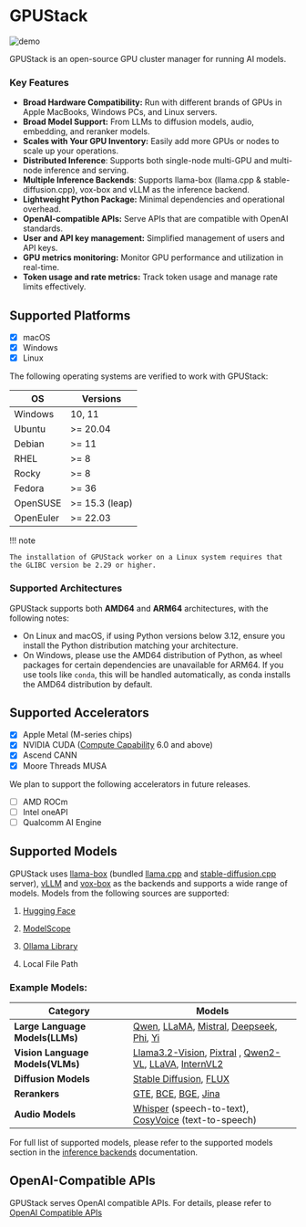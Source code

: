# GPUStack

![demo](assets/gpustack-demo.gif)

GPUStack is an open-source GPU cluster manager for running AI models.

### Key Features

- **Broad Hardware Compatibility:** Run with different brands of GPUs in Apple MacBooks, Windows PCs, and Linux servers.
- **Broad Model Support:** From LLMs to diffusion models, audio, embedding, and reranker models.
- **Scales with Your GPU Inventory:** Easily add more GPUs or nodes to scale up your operations.
- **Distributed Inference**: Supports both single-node multi-GPU and multi-node inference and serving.
- **Multiple Inference Backends**: Supports llama-box (llama.cpp & stable-diffusion.cpp), vox-box and vLLM as the inference backend.
- **Lightweight Python Package:** Minimal dependencies and operational overhead.
- **OpenAI-compatible APIs:** Serve APIs that are compatible with OpenAI standards.
- **User and API key management:** Simplified management of users and API keys.
- **GPU metrics monitoring:** Monitor GPU performance and utilization in real-time.
- **Token usage and rate metrics:** Track token usage and manage rate limits effectively.

## Supported Platforms

- [x] macOS
- [x] Windows
- [x] Linux

The following operating systems are verified to work with GPUStack:

| OS        | Versions        |
| --------- | --------------- |
| Windows   | 10, 11          |
| Ubuntu    | \>= 20.04       |
| Debian    | \>= 11          |
| RHEL      | \>= 8           |
| Rocky     | \>= 8           |
| Fedora    | \>= 36          |
| OpenSUSE  | \>= 15.3 (leap) |
| OpenEuler | \>= 22.03       |

!!! note

    The installation of GPUStack worker on a Linux system requires that the GLIBC version be 2.29 or higher.

### Supported Architectures

GPUStack supports both **AMD64** and **ARM64** architectures, with the following notes:

- On Linux and macOS, if using Python versions below 3.12, ensure you install the Python distribution matching your architecture.
- On Windows, please use the AMD64 distribution of Python, as wheel packages for certain dependencies are unavailable for ARM64. If you use tools like `conda`, this will be handled automatically, as conda installs the AMD64 distribution by default.

## Supported Accelerators

- [x] Apple Metal (M-series chips)
- [x] NVIDIA CUDA ([Compute Capability](https://developer.nvidia.com/cuda-gpus) 6.0 and above)
- [x] Ascend CANN
- [x] Moore Threads MUSA

We plan to support the following accelerators in future releases.

- [ ] AMD ROCm
- [ ] Intel oneAPI
- [ ] Qualcomm AI Engine

## Supported Models

GPUStack uses [llama-box](https://github.com/gpustack/llama-box) (bundled [llama.cpp](https://github.com/ggerganov/llama.cpp) and [stable-diffusion.cpp](https://github.com/leejet/stable-diffusion.cpp) server), [vLLM](https://github.com/vllm-project/vllm) and [vox-box](https://github.com/gpustack/vox-box) as the backends and supports a wide range of models. Models from the following sources are supported:

1. [Hugging Face](https://huggingface.co/)

2. [ModelScope](https://modelscope.cn/)

3. [Ollama Library](https://ollama.com/library)

4. Local File Path

### Example Models:

| **Category**                     | **Models**                                                                                                                                                                                                                                                                                                                                   |
| -------------------------------- | -------------------------------------------------------------------------------------------------------------------------------------------------------------------------------------------------------------------------------------------------------------------------------------------------------------------------------------------- |
| **Large Language Models(LLMs)**  | [Qwen](https://huggingface.co/models?search=Qwen/Qwen), [LLaMA](https://huggingface.co/meta-llama), [Mistral](https://huggingface.co/mistralai), [Deepseek](https://huggingface.co/models?search=deepseek-ai/deepseek), [Phi](https://huggingface.co/models?search=microsoft/phi), [Yi](https://huggingface.co/models?search=01-ai/Yi)       |
| **Vision Language Models(VLMs)** | [Llama3.2-Vision](https://huggingface.co/models?pipeline_tag=image-text-to-text&search=llama3.2), [Pixtral](https://huggingface.co/models?search=pixtral) , [Qwen2-VL](https://huggingface.co/models?search=Qwen/Qwen2-VL), [LLaVA](https://huggingface.co/models?search=llava), [InternVL2](https://huggingface.co/models?search=internvl2) |
| **Diffusion Models**             | [Stable Diffusion](https://huggingface.co/models?search=gpustack/stable-diffusion), [FLUX](https://huggingface.co/models?search=gpustack/flux)                                                                                                                                                                                               |
| **Rerankers**                    | [GTE](https://huggingface.co/gpustack/gte-multilingual-reranker-base-GGUF), [BCE](https://huggingface.co/gpustack/bce-reranker-base_v1-GGUF), [BGE](https://huggingface.co/gpustack/bge-reranker-v2-m3-GGUF), [Jina](https://huggingface.co/models?search=gpustack/jina)                                                                     |
| **Audio Models**                 | [Whisper](https://huggingface.co/models?search=Systran/faster) (speech-to-text), [CosyVoice](https://huggingface.co/models?search=FunAudioLLM/CosyVoice) (text-to-speech)                                                                                                                                                                    |

For full list of supported models, please refer to the supported models section in the [inference backends](./user-guide/inference-backends.md) documentation.

## OpenAI-Compatible APIs

GPUStack serves OpenAI compatible APIs. For details, please refer to [OpenAI Compatible APIs](./user-guide/openai-compatible-apis.md)

